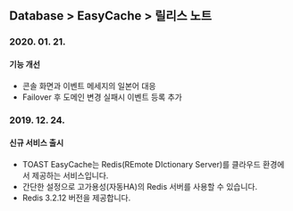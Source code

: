 
## Database > EasyCache > 릴리스 노트

### 2020. 01. 21.

#### 기능 개선

- 콘솔 화면과 이벤트 메세지의 일본어 대응
- Failover 후 도메인 변경 실패시 이벤트 등록 추가

### 2019. 12. 24.

#### 신규 서비스 출시

- TOAST EasyCache는 Redis(REmote DIctionary Server)를 클라우드 환경에서 제공하는 서비스입니다.
- 간단한 설정으로 고가용성(자동HA)의 Redis 서버를 사용할 수 있습니다.
- Redis 3.2.12 버전을 제공합니다.
